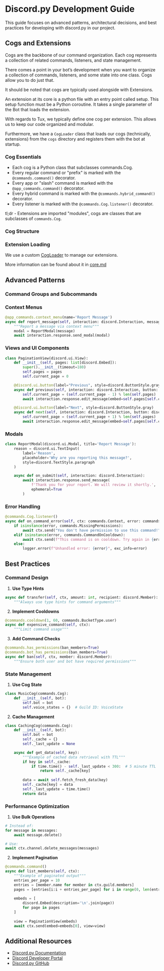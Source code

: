 # Discord.py Development Guide

This guide focuses on advanced patterns, architectural decisions, and best practices for developing with discord.py in our project.

## Cogs and Extensions

Cogs are the backbone of our command organization. Each cog represents a collection of related commands, listeners, and state management.

There comes a point in your bot’s development when you want to organize a collection of commands, listeners, and some state into one class. Cogs allow you to do just that.

It should be noted that cogs are typically used alongside with Extensions.

An extension at its core is a python file with an entry point called setup. This setup function must be a Python coroutine. It takes a single parameter of the Bot that loads the extension.

With regards to Tux, we typically define one cog per extension. This allows us to keep our code organized and modular.

Furthermore, we have a `CogLoader` class that loads our cogs (technically, extensions) from the `cogs` directory and registers them with the bot at startup.

### Cog Essentials

- Each cog is a Python class that subclasses commands.Cog.
- Every regular command or "prefix" is marked with the `@commands.command()` decorator.
- Every app or "slash" command is marked with the `@app_commands.command()` decorator.
- Every hybrid command is marked with the `@commands.hybrid_command()` decorator.
- Every listener is marked with the `@commands.Cog.listener()` decorator.

tl;dr - Extensions are imported "modules", cogs are classes that are subclasses of `commands.Cog`.

### Cog Structure

### Extension Loading

We use a custom [CogLoader](https://github.com/allthingslinux/tux/blob/main/tux/cog_loader.py) to manage our extensions.

More information can be found about it in [core.md](core.md#cog-loading-system-cog_loaderpy)

## Advanced Patterns

### Command Groups and Subcommands

### Context Menus

```python
@app_commands.context_menu(name='Report Message')
async def report_message(self, interaction: discord.Interaction, message: discord.Message):
    """Report a message via context menu"""
    modal = ReportModal(message)
    await interaction.response.send_modal(modal)
```

### Views and UI Components

```python
class PaginationView(discord.ui.View):
    def __init__(self, pages: list[discord.Embed]):
        super().__init__(timeout=180)
        self.pages = pages
        self.current_page = 0

    @discord.ui.button(label="Previous", style=discord.ButtonStyle.gray)
    async def previous(self, interaction: discord.Interaction, button: discord.ui.Button):
        self.current_page = (self.current_page - 1) % len(self.pages)
        await interaction.response.edit_message(embed=self.pages[self.current_page])

    @discord.ui.button(label="Next", style=discord.ButtonStyle.gray)
    async def next(self, interaction: discord.Interaction, button: discord.ui.Button):
        self.current_page = (self.current_page + 1) % len(self.pages)
        await interaction.response.edit_message(embed=self.pages[self.current_page])
```

### Modals

```python
class ReportModal(discord.ui.Modal, title='Report Message'):
    reason = discord.ui.TextInput(
        label='Reason',
        placeholder='Why are you reporting this message?',
        style=discord.TextStyle.paragraph
    )

    async def on_submit(self, interaction: discord.Interaction):
        await interaction.response.send_message(
            f'Thank you for your report. We will review it shortly.',
            ephemeral=True
        )
```

### Error Handling

```python
@commands.Cog.listener()
async def on_command_error(self, ctx: commands.Context, error: commands.CommandError):
    if isinstance(error, commands.MissingPermissions):
        await ctx.send("You don't have permission to use this command!")
    elif isinstance(error, commands.CommandOnCooldown):
        await ctx.send(f"This command is on cooldown. Try again in {error.retry_after:.2f}s")
    else:
        logger.error(f"Unhandled error: {error}", exc_info=error)
```

## Best Practices

### Command Design

1. **Use Type Hints**

```python
async def transfer(self, ctx, amount: int, recipient: discord.Member):
    """Always use type hints for command arguments"""
```

2. **Implement Cooldowns**

```python
@commands.cooldown(1, 60, commands.BucketType.user)
async def expensive_command(self, ctx):
    """Limit command usage"""
```

3. **Add Command Checks**

```python
@commands.has_permissions(ban_members=True)
@commands.bot_has_permissions(ban_members=True)
async def ban(self, ctx, member: discord.Member):
    """Ensure both user and bot have required permissions"""
```

### State Management

1. **Use Cog State**

```python
class MusicCog(commands.Cog):
    def __init__(self, bot):
        self.bot = bot
        self.voice_states = {}  # Guild ID: VoiceState
```

2. **Cache Management**

```python
class CachingCog(commands.Cog):
    def __init__(self, bot):
        self.bot = bot
        self._cache = {}
        self._last_update = None

    async def get_data(self, key):
        """Example of cached data retrieval with TTL"""
        if key in self._cache:
            if time.time() - self._last_update < 300:  # 5 minute TTL
                return self._cache[key]
        
        data = await self.fetch_fresh_data(key)
        self._cache[key] = data
        self._last_update = time.time()
        return data
```

### Performance Optimization

1. **Use Bulk Operations**

```python
# Instead of:
for message in messages:
    await message.delete()

# Use:
await ctx.channel.delete_messages(messages)
```

2. **Implement Pagination**

```python
@commands.command()
async def list_members(self, ctx):
    """Example of paginated output"""
    entries_per_page = 10
    entries = [member.name for member in ctx.guild.members]
    pages = [entries[i:i + entries_per_page] for i in range(0, len(entries), entries_per_page)]
    
    embeds = [
        discord.Embed(description='\n'.join(page))
        for page in pages
    ]
    
    view = PaginationView(embeds)
    await ctx.send(embed=embeds[0], view=view)
```

## Additional Resources

- [Discord.py Documentation](https://discordpy.readthedocs.io/)
- [Discord Developer Portal](https://discord.com/developers/docs)
- [Discord.py GitHub](https://github.com/Rapptz/discord.py)
